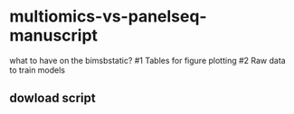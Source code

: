 # multiomics-vs-panelseq-manuscript

what to have on the bimsbstatic?
#1 Tables for figure plotting
#2 Raw data to train models
## dowload script


